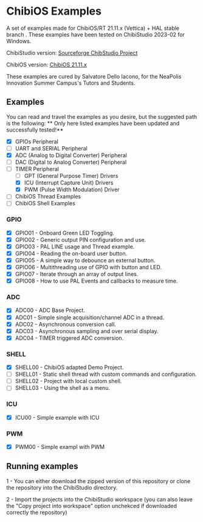 # ChibiOS Examples
A set of examples made for ChibiOS/RT 21.11.x (Vettica) + HAL stable branch .
These examples have been tested on ChibiStudio 2023-02 for Windows. 

ChibiStudio version: [Sourceforge ChibStudio Project](https://sourceforge.net/projects/chibios/files/ChibiStudio%20Windows/ChibiStudio_Windows_2023-02.7z)

ChibiOS version: [ChibiOS 21.11.x](https://github.com/ChibiOS/ChibiOS/tree/stable_21.11.x)

These examples are cured by Salvatore Dello Iacono, for the NeaPolis Innovation Summer Campus's Tutors and Students.


## Examples
You can read and travel the examples as you desire, but the suggested path is the following:
** Only here listed examples have been updated and successfully tested!**

- [x] GPIOs Peripheral
- [ ] UART and SERIAL Peripheral
- [x] ADC (Analog to Digital Converter) Peripheral 
- [ ] DAC (Digital to Analog Converter) Peripheral 
- [ ] TIMER Peripheral
    - [ ] GPT (General Purpose Timer) Drivers
    - [x] ICU (Interrupt Capture Unit) Drivers
    - [x] PWM (Pulse Width Modulation) Driver
- [ ] ChibiOS Thread Examples 
- [ ] ChibiOS Shell Examples

### GPIO
- [x] GPIO01 - Onboard Green LED Toggling.
- [x] GPIO02 - Generic output PIN configuration and use.
- [x] GPIO03 - PAL LINE usage and Thread example.
- [x] GPIO04 - Reading the on-board user button.
- [x] GPIO05 - A simple way to debounce an external button.
- [x] GPIO06 - Multithreading use of GPIO with button and LED.
- [x] GPIO07 - Iterate through an array of output lines.
- [x] GPIO08 - How to use PAL Events and callbacks to measure time.

### ADC
- [x] ADC00 - ADC Base Project.
- [x] ADC01 - Simple single acquisition/channel ADC in a thread.
- [x] ADC02 - Asynchronous conversion call.
- [x] ADC03 - Asynchronous sampling and over serial display.
- [x] ADC04 - TIMER triggered ADC conversion.

### SHELL
- [x] SHELL00 - ChibiOS adapted Demo Project.
- [ ] SHELL01 - Static shell thread with custom commands and configuration.
- [ ] SHELL02 - Project with local custom shell.
- [ ] SHELL03 - Using the shell as a menu.

### ICU 
- [x] ICU00 - Simple example with ICU

### PWM
- [x] PWM00 - Simple exampl with PWM


## Running examples
1 - You can either download the zipped version of this repository or clone the repository into the ChibiStudio directory.

2 - Import the projects into the ChibiStudio workspace (you can also leave the "Copy project into workspace" option unchekced if downloaded correctly the repository)

